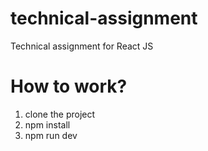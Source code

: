 # technical-assignment
Technical assignment for React JS

# How to work?
1. clone the project
2. npm install
3. npm run dev
